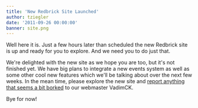 ```yaml
---
title: 'New Redbrick Site Launched'
author: tziegler
date: '2011-09-26 00:00:00'
banner: site.png
---
```

Well here it is. Just a few hours later than scheduled the new Redbrick site is up and ready for you to explore. And we need you to do just that.

<!-- more -->
We're delighted with the new site as we hope you are too, but it's not finished yet. We have big plans to integrate a new events system as well as some other cool new features which we'll be talking about over the next few weeks. In the mean time, please explore the new site and [report anything that seems a bit borked](mailto:vadimck@redbrick.dcu.ie) to our webmaster VadimCK.

Bye for now!
